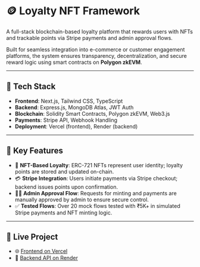# 🪙 Loyalty NFT Framework

A full-stack blockchain-based loyalty platform that rewards users with NFTs and trackable points via Stripe payments and admin approval flows.

Built for seamless integration into e-commerce or customer engagement platforms, the system ensures transparency, decentralization, and secure reward logic using smart contracts on **Polygon zkEVM**.

---

## 🔧 Tech Stack

- **Frontend**: Next.js, Tailwind CSS, TypeScript  
- **Backend**: Express.js, MongoDB Atlas, JWT Auth  
- **Blockchain**: Solidity Smart Contracts, Polygon zkEVM, Web3.js  
- **Payments**: Stripe API, Webhook Handling  
- **Deployment**: Vercel (frontend), Render (backend)

---

## 📌 Key Features

- 🔐 **NFT-Based Loyalty**: ERC-721 NFTs represent user identity; loyalty points are stored and updated on-chain.  
- 💳 **Stripe Integration**: Users initiate payments via Stripe checkout; backend issues points upon confirmation.  
- 🧑‍💼 **Admin Approval Flow**: Requests for minting and payments are manually approved by admin to ensure secure control.  
- ✅ **Tested Flows**: Over 20 mock flows tested with ₹5K+ in simulated Stripe payments and NFT minting logic.

---

## 🚀 Live Project

- 🌐 [Frontend on Vercel](https://loyaltynft.vercel.app)  
- 🔗 [Backend API on Render](https://loyaltynft.onrender.com/api)
